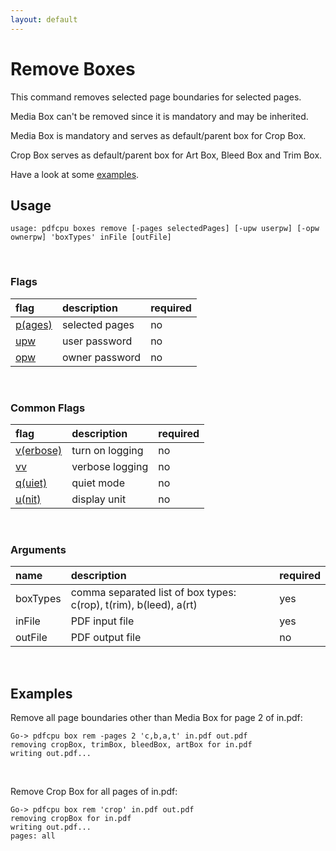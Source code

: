 ```yaml
---
layout: default
---
```


# Remove Boxes

This command removes selected page boundaries for selected pages.

Media Box can't be removed since it is mandatory and may be inherited.

Media Box is mandatory and serves as default/parent box for Crop Box.

Crop Box serves as default/parent box for Art Box, Bleed Box and Trim Box.

Have a look at some [examples](#examples).

## Usage

```
usage: pdfcpu boxes remove [-pages selectedPages] [-upw userpw] [-opw ownerpw] 'boxTypes' inFile [outFile]
```

<br>

### Flags

| flag                                         | description    | required
|:---------------------------------------------|:---------------|---------
| [p(ages)](../getting_started/page_selection) | selected pages | no
| [upw](../getting_started/common_flags.md)    | user password  | no
| [opw](../getting_started/common_flags.md)    | owner password | no

<br>

### Common Flags

| flag                                            | description     | required
|:------------------------------------------------|:----------------|---------
| [v(erbose)](../getting_started/common_flags.md) | turn on logging | no
| [vv](../getting_started/common_flags.md)        | verbose logging | no
| [q(uiet)](../getting_started/common_flags.md)   | quiet mode      | no
| [u(nit)](../getting_started/common_flags.md)    | display unit    | no

<br>

### Arguments

| name         | description         | required
|:-------------|:--------------------|:--------
| boxTypes     | comma separated list of box types: c(rop), t(rim), b(leed), a(rt)      | yes
| inFile       | PDF input file      | yes
| outFile      | PDF output file     | no

<br>

## Examples

 Remove all page boundaries other than Media Box for page 2 of in.pdf:

```
Go-> pdfcpu box rem -pages 2 'c,b,a,t' in.pdf out.pdf
removing cropBox, trimBox, bleedBox, artBox for in.pdf
writing out.pdf...
```

<br>

Remove Crop Box for all pages of in.pdf:

```
Go-> pdfcpu box rem 'crop' in.pdf out.pdf
removing cropBox for in.pdf
writing out.pdf...
pages: all
```